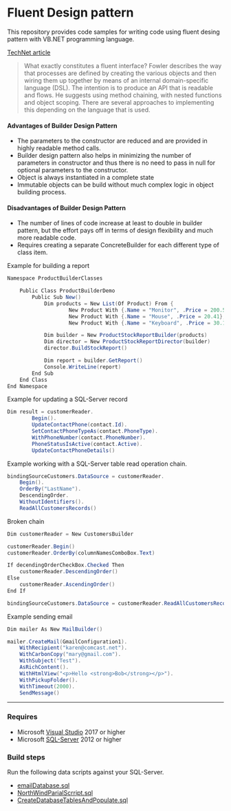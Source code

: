 

# Fluent Design pattern
This repository provides code samples for writing code using 
fluent desing pattern with VB.NET programming language.

[TechNet article](https://social.technet.microsoft.com/wiki/contents/articles/52583.vb-net-fluent-builder-design-pattern.aspx)


>What exactly constitutes a fluent interface? Fowler describes the way that processes are defined by creating the various objects and then wiring them up together by means of an internal domain-specific language (DSL). The intention is to produce an API that is readable and flows. He suggests using method chaining, with nested functions and object scoping. There are several approaches to implementing this depending on the language that is used. 


#### Advantages of Builder Design Pattern
- The parameters to the constructor are reduced and are provided in highly readable method calls.
- Builder design pattern also helps in minimizing the number of parameters in constructor and thus there is no need to pass in null for optional parameters to the constructor.
- Object is always instantiated in a complete state
- Immutable objects can be build without much complex logic in object building process.

#### Disadvantages of Builder Design Pattern
- The number of lines of code increase at least to double in builder pattern, but the effort pays off in terms of design flexibility and much more readable code.
- Requires creating a separate ConcreteBuilder for each different type of class item.

Example for building a report
```csharp
Namespace ProductBuilderClasses

    Public Class ProductBuilderDemo
        Public Sub New()
            Dim products = New List(Of Product) From {
                    New Product With {.Name = "Monitor", .Price = 200.5},
                    New Product With {.Name = "Mouse", .Price = 20.41},
                    New Product With {.Name = "Keyboard", .Price = 30.15}}

            Dim builder = New ProductStockReportBuilder(products)
            Dim director = New ProductStockReportDirector(builder)
            director.BuildStockReport()

            Dim report = builder.GetReport()
            Console.WriteLine(report)
        End Sub
    End Class
End Namespace
```

Example for updating a SQL-Server record 
```csharp
Dim result = customerReader.
        Begin().
        UpdateContactPhone(contact.Id).
        SetContactPhoneTypeAs(contact.PhoneType).
        WithPhoneNumber(contact.PhoneNumber).
        PhoneStatusIsActive(contact.Active).
        UpdateContactPhoneDetails()
```
 

Example working with a SQL-Server table read operation chain.
```csharp
bindingSourceCustomers.DataSource = customerReader.
    Begin().
    OrderBy("LastName").
    DescendingOrder.
    WithoutIdentifiers().
    ReadAllCustomersRecords()
```
Broken chain
```csharp
Dim customerReader = New CustomersBuilder

customerReader.Begin()
customerReader.OrderBy(columnNamesComboBox.Text)

If decendingOrderCheckBox.Checked Then
    customerReader.DescendingOrder()
Else
    customerReader.AscendingOrder()
End If

bindingSourceCustomers.DataSource = customerReader.ReadAllCustomersRecords()
```

Example sending email
```csharp
Dim mailer As New MailBuilder()

mailer.CreateMail(GmailConfiguration1).
    WithRecipient("karen@comcast.net").
    WithCarbonCopy("mary@gmail.com").
    WithSubject("Test").
    AsRichContent().
    WithHtmlView("<p>Hello <strong>Bob</strong></p>").
    WithPickupFolder().
    WithTimeout(2000).
    SendMessage()
```


---

### Requires
- Microsoft [Visual Studio](https://visualstudio.microsoft.com/) 2017 or higher
- Microsoft [SQL-Server](https://www.microsoft.com/en-us/sql-server/sql-server-2017?&OCID=AID739534_SEM_fkhHI4O5&MarinID=sfkhHI4O5_258104145762_sql%20server_e_c__57166984510_aud-397602258452:kwd-14998960_) 2012 or higher

### Build steps

Run the following data scripts against your SQL-Server.
- [emailDatabase.sql](https://github.com/karenpayneoregon/FluentPatternVisualBasic/blob/master/emailDatabase.sql) 
- [NorthWindParialScrript.sql](https://github.com/karenpayneoregon/FluentPatternVisualBasic/blob/master/NorthWindPartialScript.sql) 
- [CreateDatabaseTablesAndPopulate.sql](https://github.com/karenpayneoregon/FluentPatternVisualBasic/blob/master/NonMailBuilderExamples/CreateDatabaseTablesAndPopulate.sql) 

